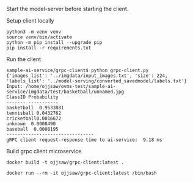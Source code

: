 Start the model-server before starting the client.

Setup client locally
```
python3 -m venv venv
source venv/bin/activate
python -m pip install --upgrade pip
pip install -r requirements.txt
```

Run the client
```
sample-ai-service/grpc-client$ python grpc-client.py
{'images_list': '../imgdata/input_images.txt', 'size': 224, 'labels_list': '../model-serving/converted_savedmodel/labels.txt'}
Input: /home/ojjsaw/ovms-test/sample-ai-service/imgdata/test/basketball/unnamed.jpg
ClassID Probability
------- -----------
basketball  0.9533881
tennisball 0.0432762
cricketball0.0016672
unknown  0.0008490
baseball  0.0008195
--------------------------------
gRPC client request-response time to ai-service:  9.18 ms
```

Build grpc client microservice
```
docker build -t ojjsaw/grpc-client:latest .
```

```
docker run --rm -it ojjsaw/grpc-client:latest /bin/bash
```
